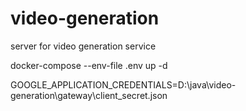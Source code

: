 # video-generation
server for video generation service

docker-compose --env-file .env up -d

GOOGLE_APPLICATION_CREDENTIALS=D:\java\video-generation\gateway\client_secret.json
